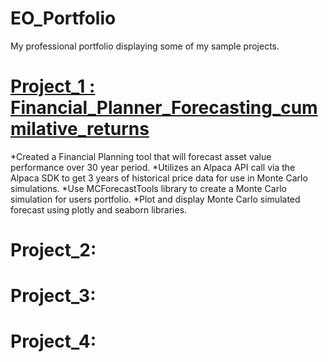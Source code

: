 # EO_Portfolio
My professional portfolio displaying some of my sample projects.

# [Project_1 : Financial_Planner_Forecasting_cummilative_returns](https://github.com/EOndarza/Financial_Planner/tree/main)
*Created a Financial Planning tool that will forecast asset value performance over 30 year period. 
*Utilizes an Alpaca API call via the Alpaca SDK to get 3 years of historical price data for use in Monte Carlo simulations.
*Use MCForecastTools library to create a Monte Carlo simulation for users portfolio.
*Plot and display Monte Carlo simulated forecast using plotly and seaborn libraries. 

# Project_2:


# Project_3:


# Project_4:



